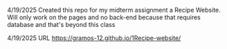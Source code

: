 4/19/2025 Created this repo for my midterm assignment a Recipe Website. Will only work on the pages and no back-end because that requires database and that's beyond this class

4/19/2025 URL https://gramos-12.github.io/1Recipe-website/
